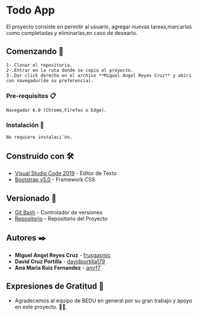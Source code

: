# Todo App

El proyecto consiste en permitir al usuario, agregar nuevas tareas,marcarlas como completadas y eliminarlas,en caso de desearlo.


## Comenzando 🚀

```
1-.Clonar el repositorio.
2-.Entrar en la ruta donde se copio el proyecto.
3-.Dar click derecho en el archivo **Miguel Angel Reyes Cruz** y abiri con navegador(de su preferencia).
```


### Pre-requisitos 📋

```
Navegador 6.0 (Chrome,Firefox o Edge). 
```

### Instalación 🔧

```
No requiere instalaci´ón.
```

## Construido con 🛠️


* [Visual Studio Code 2019](https://visualstudio.microsoft.com/es/) - Editor de Texto
* [Bootstrap v5.0](https://getbootstrap.com/) - Framework CSS

## Versionado 📌

* [Git Bash](https://gitforwindows.org/) - Controlador de versiones
* [Repositorio](https://github.com/davidportilla179/ToDo_App_BEDU) - Repositorio del Proyecto

## Autores ✒️

* **Miguel Angel Reyes Cruz** - [frusgasmic](https://github.com/frusgasmic)
* **David Cruz Portilla** - [davidportilla179](https://github.com/davidportilla179)
* **Ana Maria Ruiz Fernandez** - [amrf7](https://github.com/amrf7)

## Expresiones de Gratitud 🎁

* Agradecemos al equipo de BEDU en general por su gran trabajo y apoyo en este proyecto. 📢🤓.

